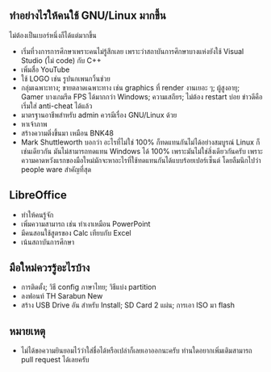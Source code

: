 ## ทำอย่างไรให้คนใช้ GNU/Linux มากขึ้น 

ไม่ต้องเป็นเบอร์หนึ่งก็ได้แต่มากขึ้น

* เริ่มที่วงการการศึกษาเพราะคนไม่รู้สึกเลย เพราะว่าสถาบันการศึกษาบางแห่งยังใช้ Visual Studio (ไม่ code) กับ C++
* เพิ่มสื่อ YouTube
* ใช้ LOGO เช่น รูปนกเพนกวิ้นช่วย
* กลุ่มเฉพาะทาง; ขายตลาดเฉพาะทาง เช่น graphics ที่ render งานเยอะ ๆ; ผู้สูงอายุ; Gamer บางเกมรีด FPS ได้มากกว่า Windows; ความเสถียร; ไม่ต้อง restart บ่อย  ข่าวดีคือเริ่มใส่ anti-cheat ได้แล้ว
* มาตรฐานอาชีพสำหรับ admin ควรมีเรื่อง GNU/Linux ด้วย
* หาเจ้าภาพ 
* สร้างความติ่งขึ้นมา เหมือน BNK48
* Mark Shuttleworth บอกว่า อะไรที่ไม่ใช่ 100% ก็ทดแทนกันไม่ได้อย่างสมบูรณ์ Linux ก็เช่นเดียวกัน มันไม่สามารถทดแทน Windows ได้ 100% เพราะมันไม่ใช่สิ่งเดียวกันครับ เพราะความคาดหวังแรกของมือใหม่มักจะหาอะไรที่ใช้ทดแทนกันได้แบบร้อยเปอร์เซ็นต์ โดยลืมนึกไปว่า people ware สำคัญที่สุด
 
## LibreOffice
* ทำให้คนรู้จัก
* เพิ่มความสามารถ เช่น ทำเงาเหมือน PowerPoint 
* มีคนสอนใช้สูตรของ Calc เทียบกับ Excel
* เน้นสถาบันการศึกษา

## มือใหม่ควรรู้อะไรบ้าง
* การติดตั้ง; วิธี config ภาษาไทย; วิธีแบ่ง partition
* ลงฟอนท์ TH Sarabun New
* สร้าง USB Drive อัน สำหรับ Install; SD Card 2 แผ่น; การเอา ISO มา flash

## หมายเหตุ

* ไม่ได้ขอความยินยอมไว้ว่าใส่ชื่อได้หรือเปล่าก็เลยเอาออกนะครับ ท่านใดอยากเพิ่มเติมสามารถ pull request ได้เลยครับ

